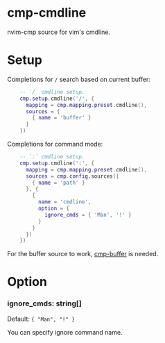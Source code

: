 # cmp-cmdline

nvim-cmp source for vim's cmdline.

# Setup

Completions for `/` search based on current buffer:
```lua
    -- `/` cmdline setup.
    cmp.setup.cmdline('/', {
      mapping = cmp.mapping.preset.cmdline(),
      sources = {
        { name = 'buffer' }
      }
    })
```

Completions for command mode:
```lua
    -- `:` cmdline setup.
    cmp.setup.cmdline(':', {
      mapping = cmp.mapping.preset.cmdline(),
      sources = cmp.config.sources({
        { name = 'path' }
      }, {
        {
          name = 'cmdline',
          option = {
            ignore_cmds = { 'Man', '!' }
          }
        }
      })
    })
```

For the buffer source to work, [cmp-buffer](https://github.com/hrsh7th/cmp-buffer) is needed.


# Option

### ignore_cmds: string[]
Default: `{ "Man", "!" }`

You can specify ignore command name.

